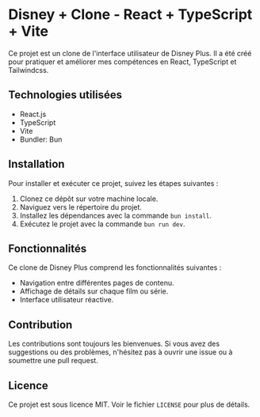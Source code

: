 # Disney + Clone - React + TypeScript + Vite

Ce projet est un clone de l'interface utilisateur de Disney Plus. Il a été créé pour pratiquer et améliorer mes compétences en React, TypeScript et Tailwindcss.

## Technologies utilisées

- React.js
- TypeScript
- Vite
- Bundler: Bun

## Installation

Pour installer et exécuter ce projet, suivez les étapes suivantes :

1. Clonez ce dépôt sur votre machine locale.
2. Naviguez vers le répertoire du projet.
3. Installez les dépendances avec la commande `bun install`.
4. Exécutez le projet avec la commande `bun run dev`.

## Fonctionnalités

Ce clone de Disney Plus comprend les fonctionnalités suivantes :

- Navigation entre différentes pages de contenu.
- Affichage de détails sur chaque film ou série.
- Interface utilisateur réactive.

## Contribution

Les contributions sont toujours les bienvenues. Si vous avez des suggestions ou des problèmes, n'hésitez pas à ouvrir une issue ou à soumettre une pull request.

## Licence

Ce projet est sous licence MIT. Voir le fichier `LICENSE` pour plus de détails.
